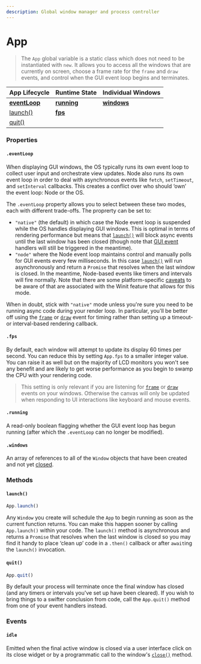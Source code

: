```yaml
---
description: Global window manager and process controller
---
```


# App

> The `App` global variable is a static class which does not need to be instantiated with `new`. It allows you to access all the windows that are currently on screen, choose a frame rate for the `frame` and `draw` events, and control when the GUI event loop begins and terminates.

| App Lifecycle               | Runtime State           | Individual Windows      |
| --                          | --                      | --                      |
| [**eventLoop**](#eventLoop) | [**running**](#running) | [**windows**](#windows) |
| [launch()](#launch)         | [**fps**](#fps)         |                         |
| [quit()](#quit)             |

### Properties

####  `.eventLoop`

When displaying GUI windows, the OS typically runs its own event loop to collect user input and orchestrate view updates. Node also runs its own event loop in order to deal with asynchronous events like `fetch`, `setTimeout`, and `setInterval` callbacks. This creates a conflict over who should ‘own’ the event loop: Node or the OS.

The `.eventLoop` property allows you to select between these two modes, each with different trade-offs. The proprerty can be set to:
  - `"native"` (the default) in which case the Node event loop is suspended while the OS handles displaying GUI windows. This is optimal in terms of rendering performance but means that [`launch()`][launch] will block async events until the last window has been closed (though note that [GUI event][win_events] handlers will still be triggered in the meantime).
  - `"node"` where the Node event loop maintains control and manually polls for GUI events every few milliseconds. In this case [`launch()`][launch] will run asynchronously and return a `Promise` that resolves when the last window is closed. In the meantime, Node-based events like timers and intervals will fire normally. Note that there are some platform-specific [caveats][winit_caveats] to be aware of that are associated with the Winit feature that allows for this mode.

When in doubt, stick with `"native"` mode unless you're sure you need to be running async code during your render loop. In particular, you'll be better off using the [`frame`][frame] or [`draw`][draw] event for timing rather than setting up a timeout- or interval-based rendering callback.

####  `.fps`
By default, each window will attempt to update its display 60 times per second. You can reduce this by setting `App.fps` to a smaller integer value. You can raise it as well but on the majority of LCD monitors you won't see any benefit and are likely to get worse performance as you begin to swamp the CPU with your rendering code.
> This setting is only relevant if you are listening for [`frame`][frame] or [`draw`][draw] events on your windows. Otherwise the canvas will only be updated when responding to UI interactions like keyboard and mouse events.

####  `.running`
A read-only boolean flagging whether the GUI event loop has begun running (after which the `.eventLoop` can no longer be modified).

####  `.windows`
An array of references to all of the `Window` objects that have been created and not yet [closed][close].

### Methods

####  `launch()`

```js returns="Promise"
App.launch()
```
Any `Window` you create will schedule the `App` to begin running as soon as the current function returns. You can make this happen sooner by calling `App.launch()` within your code. The `launch()` method is asynchronous and returns a `Promise` that resolves when the last window is closed so you may find it handy to place ‘clean up’ code in a `.then()` callback or after `await`ing the `launch()` invocation.

####  `quit()`
```js
App.quit()
```

By default your process will terminate once the final window has closed (and any timers or intervals you've set up have been cleared). If you wish to bring things to a swifter conclusion from code, call the `App.quit()` method from one of your event handlers instead.

### Events

#### `idle`

Emitted when the final active window is closed via a user interface click on its close widget or by a programmatic call to the window's [`close()`][close] method.

<!-- references_begin -->
[close]: window.md#close
[draw]: window.md#draw
[frame]: window.md#frame
[launch]: #launch
[win_events]: window.md#events
[winit_caveats]: https://docs.rs/winit/0.30.11/winit/platform/pump_events/trait.EventLoopExtPumpEvents.html#platform-specific
<!-- references_end -->
